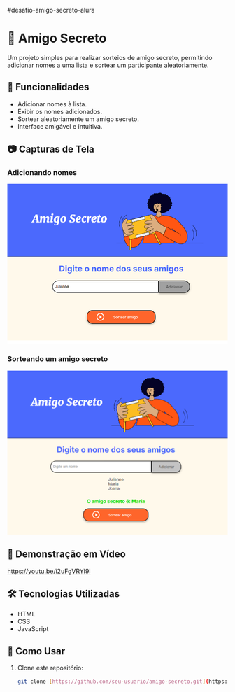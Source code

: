 ﻿#desafio-amigo-secreto-alura

# 🎁 Amigo Secreto

Um projeto simples para realizar sorteios de amigo secreto, permitindo adicionar nomes a uma lista e sortear um participante aleatoriamente.

## 🚀 Funcionalidades

- Adicionar nomes à lista.
- Exibir os nomes adicionados.
- Sortear aleatoriamente um amigo secreto.
- Interface amigável e intuitiva.

## 📷 Capturas de Tela

### Adicionando nomes
![Adicionando nomes](assets/1.png)

### Sorteando um amigo secreto
![Sorteio do amigo secreto](assets/2.png)

## 🎥 Demonstração em Vídeo

https://youtu.be/i2uFgVRYl9I

## 🛠️ Tecnologias Utilizadas

- HTML
- CSS
- JavaScript

## 🎯 Como Usar

1. Clone este repositório:
   ```sh
   git clone [https://github.com/seu-usuario/amigo-secreto.git](https://github.com/devdenisviana/challenge-amigo-secreto-alura.git)
